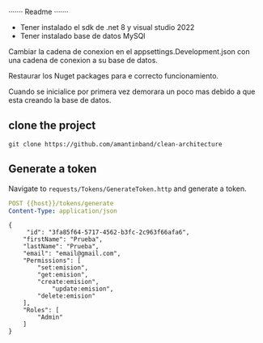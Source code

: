 ·······    Readme   ·······


* Tener instalado el sdk de .net 8 y visual studio 2022
* Tener instalado base de datos MySQl

Cambiar la cadena de conexion en el appsettings.Development.json con una cadena de conexion a su base de datos.

Restaurar los Nuget packages para e correcto funcionamiento.

Cuando se inicialice por primera vez demorara un poco mas debido a que esta creando la base de datos.


##  clone the project

```shell
git clone https://github.com/amantinband/clean-architecture
```


## Generate a token

Navigate to `requests/Tokens/GenerateToken.http` and generate a token.


```yaml
POST {{host}}/tokens/generate
Content-Type: application/json
```

```http
{
     "id": "3fa85f64-5717-4562-b3fc-2c963f66afa6",
    "firstName": "Prueba",
    "lastName": "Prueba",
    "email": "email@gmail.com",
    "Permissions": [
        "set:emision",
        "get:emision",
        "create:emision",
		    "update:emision",
        "delete:emision"
    ],
    "Roles": [
        "Admin"
    ]
}
```
